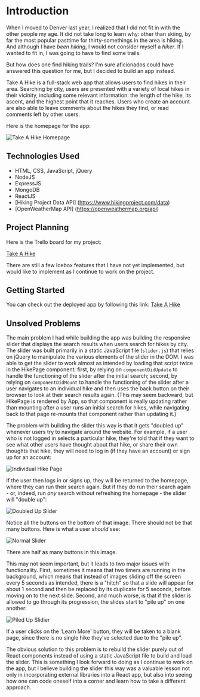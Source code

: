 # Introduction

When I moved to Denver last year, I realized that I did not fit in with the other people my age. It did not take long to learn why: other than skiing, by far the most popular pasttime for thirty-somethings in the area is hiking. And although I have *been hiking*, I would not consider myself a *hiker*. If I wanted to fit in, I was going to have to find some trails.

But how does one find hiking trails? I'm sure aficionados could have answered this question for me, but I decided to build an app instead.

Take A Hike is a full-stack web app that allows users to find hikes in their area. Searching by city, users are presented with a variety of local hikes in their vicinity, including some relevant information: the length of the hike, its ascent, and the highest point that it reaches. Users who create an account are also able to leave comments about the hikes they find, or read comments left by other users.

Here is the homepage for the app:

![Take A Hike Homepage](https://i.imgur.com/JxAsbuK.jpg)

## Technologies Used

* HTML, CSS, JavaScript, jQuery
* NodeJS
* ExpressJS
* MongoDB
* ReactJS
* [Hiking Project Data API] (https://www.hikingproject.com/data)
* [OpenWeatherMap API] (https://openweathermap.org/api)

## Project Planning

Here is the Trello board for my project:

[Take A Hike](https://trello.com/b/YNRvW87u/ga-project-3)

There are still a few Icebox features that I have not yet implemented, but would like to implement as I continue to work on the project.

## Getting Started

You can check out the deployed app by following this link: [Take A Hike](https://infinite-fortress-44591.herokuapp.com/)

## Unsolved Problems

The main problem I had while building the app was building the responsive slider that displays the search results when users search for hikes by city. The slider was built primarily in a static JavaScript file (`slider.js`) that relies on jQuery to manipulate the various elements of the slider in the DOM. I was able to get the slider to work almost as intended by loading that script twice in the HikePage component: first, by relying on `componentDidUpdate` to handle the functioning of the slider after the initial search; second, by relying on `componentDidMount` to handle the functioning of the slider after a user navigates to an individual hike and then uses the back button on their browser to look at their search results again. (This may seem backward, but HikePage is rendered by App, so that component is really updating rather than mounting after a user runs an initial search for hikes, while navigating back to that page re-mounts that component rather than updating it.)

The problem with building the slider this way is that it gets "doubled up" whenever users try to navigate around the website. For example, if a user who is not logged in selects a particular hike, they're told that if they want to see what other users have thought about that hike, or share their own thoughts that hike, they will need to log in (if they have an account) or sign up for an account:

![Individual Hike Page](https://i.imgur.com/mvKEggg.jpg)

If the user then logs in or signs up, they will be returned to the homepage, where they can run their search again. But if they do run their search again - or, indeed, run *any* search without refreshing the homepage - the slider will "double up":

![Doubled Up Slider](https://i.imgur.com/6PlZhbx.jpg)

Notice all the buttons on the bottom of that image. There should not be that many buttons. Here is what a user *should* see:

![Normal Slider](https://i.imgur.com/uwahXLm.jpg)

There are half as many buttons in this image.

This may not seem important, but it leads to two major issues with functionality. First, sometimes it means that two timers are running in the background, which means that instead of images sliding off the screen every 5 seconds as intended, there is a "hitch" so that a slide will appear for about 1 second and then be replaced by its duplicate for 5 seconds, before moving on to the next slide. Second, and much worse, is that if the slider is allowed to go through its progression, the slides start to "pile up" on one another:

![Piled Up Slidier](https://i.imgur.com/1enL3Qh.jpg)

If a user clicks on the 'Learn More' button, they will be taken to a blank page, since there is no single hike they've selected due to the "pile up".

The obvious solution to this problem is to rebuild the slider purely out of React components instead of using a static JavaScript file to build and load the slider. This is something I look forward to doing as I continue to work on the app, but I believe building the slider this way was a valuable lesson not only in incorporating external libraries into a React app, but also into seeing how one can code oneself into a corner and learn how to take a different approach.

